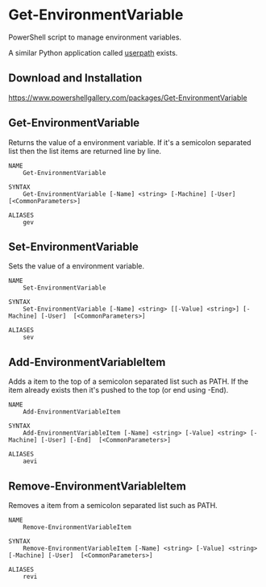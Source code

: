# Get-EnvironmentVariable

PowerShell script to manage environment variables.

A similar Python application called [userpath](https://pypi.org/project/userpath) exists.

## Download and Installation

https://www.powershellgallery.com/packages/Get-EnvironmentVariable

## Get-EnvironmentVariable

Returns the value of a environment variable. If it's a semicolon separated list then the list items are returned line by line.

```
NAME
    Get-EnvironmentVariable

SYNTAX
    Get-EnvironmentVariable [-Name] <string> [-Machine] [-User]  [<CommonParameters>]

ALIASES
    gev
```

## Set-EnvironmentVariable

Sets the value of a environment variable.

```
NAME
    Set-EnvironmentVariable

SYNTAX
    Set-EnvironmentVariable [-Name] <string> [[-Value] <string>] [-Machine] [-User]  [<CommonParameters>]

ALIASES
    sev
```

## Add-EnvironmentVariableItem

Adds a item to the top of a semicolon separated list such as PATH. If the item already exists then it's pushed to the top (or end using -End).

```
NAME
    Add-EnvironmentVariableItem

SYNTAX
    Add-EnvironmentVariableItem [-Name] <string> [-Value] <string> [-Machine] [-User] [-End]  [<CommonParameters>]

ALIASES
    aevi
```

## Remove-EnvironmentVariableItem

Removes a item from a semicolon separated list such as PATH.

```
NAME
    Remove-EnvironmentVariableItem

SYNTAX
    Remove-EnvironmentVariableItem [-Name] <string> [-Value] <string> [-Machine] [-User]  [<CommonParameters>]

ALIASES
    revi
```
